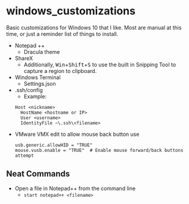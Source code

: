 # windows_customizations
Basic customizations for Windows 10 that I like. Most are manual at this time, or just a reminder list of things to install.

- Notepad ++
  - Dracula theme
- ShareX
  - Additionally, <kbd>Win</kbd>+<kbd>Shift</kbd>+<kbd>S</kbd> to use the built in Snipping Tool to capture a region to clipboard.
- Windows Terminal
  - Settings.json
- .ssh/config
  - Example:
  ```  
  Host <nickname>
    HostName <hostname or IP>
    User <username>
    IdentityFile ~\.ssh\<filename>
  ```
- VMware VMX edit to allow mouse back button use
  ```
  usb.generic.allowHID = "TRUE"
  mouse.vusb.enable = "TRUE"  # Enable mouse forward/back buttons attempt
  ```
  
## Neat Commands

- Open a file in Notepad++ from the command line
  - `start notepad++ <filename>`
